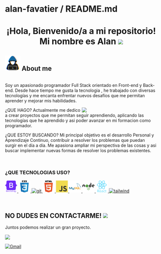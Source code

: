 # alan-favatier / README.md

<h1 align="center">¡Hola, Bienvenido/a a mi repositorio! Mi nombre es Alan <img src="https://media.giphy.com/media/hvRJCLFzcasrR4ia7z/giphy.gif" width="35"></h1>


## <picture><img src = "https://github.com/0xAbdulKhalid/0xAbdulKhalid/raw/main/assets/mdImages/about_me.gif" width = 50px></picture> **About me**

<br>
 Soy un apasionado programador Full Stack orientado en Front-end y Back-end. Desde hace tiempo me gusta la tecnologia , he trabajado con diversas tecnologías y me encanta enfrentar nuevos desafíos que me permitan aprender y mejorar mis habilidades.


<picture> <img align="right" src="https://github.com/7oSkaaa/7oSkaaa/blob/main/Images/Right_Side.gif?raw=true" width = 250px></picture>

¿QUE HAGO?
Actualmente me dedico a crear proyectos que me permitan seguir aprendiendo, aplicando las tecnologías que he aprendido y asi poder avanzar en mi formacion como programador.


¿QUE ESTOY BUSCANDO?
Mi principal objetivo es el desarrollo Personal y Aprendizaje Continuo, contribuir a resolver los problemas que puedan surgir en el día a día. Me apasiona ampliar mi perspectiva de las cosas y asi buscar implementar nuevas formas de resolver los problemas existentes.

<br>
<h3 align="left">¿QUE TECNOLOGIAS USO?</h3>
<p align="left"> <a href="https://getbootstrap.com" target="_blank" rel="noreferrer"> <img src="https://raw.githubusercontent.com/devicons/devicon/master/icons/bootstrap/bootstrap-plain-wordmark.svg" alt="bootstrap" width="40" height="40"/>  <a href="https://www.w3schools.com/cpp/" target="_blank" rel="noreferrer"> </a> <a href="https://www.w3schools.com/css/" target="_blank" rel="noreferrer"> <img src="https://raw.githubusercontent.com/devicons/devicon/master/icons/css3/css3-original-wordmark.svg" alt="css3" width="40" height="40"/> </a> <a href="https://git-scm.com/" target="_blank" rel="noreferrer"> <img src="https://www.vectorlogo.zone/logos/git-scm/git-scm-icon.svg" alt="git" width="40" height="40"/> </a> <a href="https://www.w3.org/html/" target="_blank" rel="noreferrer"> <img src="https://raw.githubusercontent.com/devicons/devicon/master/icons/html5/html5-original-wordmark.svg" alt="html5" width="40" height="40"/> <a href="https://developer.mozilla.org/en-US/docs/Web/JavaScript" target="_blank" rel="noreferrer"> <img src="https://raw.githubusercontent.com/devicons/devicon/master/icons/javascript/javascript-original.svg" alt="javascript" width="40" height="40"/> </a> <a href="https://www.mysql.com/" target="_blank" rel="noreferrer"> <img src="https://raw.githubusercontent.com/devicons/devicon/master/icons/mysql/mysql-original-wordmark.svg" alt="mysql" width="40" height="40"/> </a> <a href="https://nodejs.org" target="_blank" rel="noreferrer"> <img src="https://raw.githubusercontent.com/devicons/devicon/master/icons/nodejs/nodejs-original-wordmark.svg" alt="nodejs" width="40" height="40"/> </a> <a href="https://reactjs.org/" target="_blank" rel="noreferrer"> <img src="https://raw.githubusercontent.com/devicons/devicon/master/icons/react/react-original-wordmark.svg" alt="react" width="40" height="40"/> </a> <a href="https://tailwindcss.com/" target="_blank" rel="noreferrer"> <img src="https://www.vectorlogo.zone/logos/tailwindcss/tailwindcss-icon.svg" alt="tailwind" width="40" height="40"/> </a> </p><br>


<h2> NO DUDES EN CONTACTARME! <img src='https://raw.githubusercontent.com/ShahriarShafin/ShahriarShafin/main/Assets/handshake.gif' width="100px"> </h2>
Juntos podemos realizar un gran proyecto.

<a href = 'https://www.linkedin.com/in/alan-favatier-a7a67825b/'> <img width = '32px' align= 'center' src="https://raw.githubusercontent.com/rahulbanerjee26/githubAboutMeGenerator/main/icons/linked-in-alt.svg"/></a> 

[<img src="https://seeklogo.com/images/G/gmail-new-2020-logo-32DBE11BB4-seeklogo.com.png" alt="Gmail" width="50">](mailto:alanfavatier305@gmail.com)





